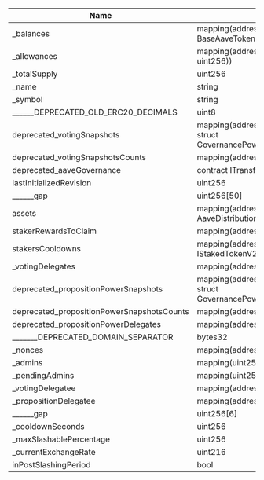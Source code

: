 | Name                                       | Type                                                                                | Slot | Offset | Bytes | Contract                                               |
|--------------------------------------------|-------------------------------------------------------------------------------------|------|--------|-------|--------------------------------------------------------|
| _balances                                  | mapping(address => struct BaseAaveToken.DelegationAwareBalance)                     | 0    | 0      | 32    | src/flattened/StakedTokenV3Flattened.sol:StakedTokenV3 |
| _allowances                                | mapping(address => mapping(address => uint256))                                     | 1    | 0      | 32    | src/flattened/StakedTokenV3Flattened.sol:StakedTokenV3 |
| _totalSupply                               | uint256                                                                             | 2    | 0      | 32    | src/flattened/StakedTokenV3Flattened.sol:StakedTokenV3 |
| _name                                      | string                                                                              | 3    | 0      | 32    | src/flattened/StakedTokenV3Flattened.sol:StakedTokenV3 |
| _symbol                                    | string                                                                              | 4    | 0      | 32    | src/flattened/StakedTokenV3Flattened.sol:StakedTokenV3 |
| ______DEPRECATED_OLD_ERC20_DECIMALS        | uint8                                                                               | 5    | 0      | 1     | src/flattened/StakedTokenV3Flattened.sol:StakedTokenV3 |
| deprecated_votingSnapshots                 | mapping(address => mapping(uint256 => struct GovernancePowerWithSnapshot.Snapshot)) | 6    | 0      | 32    | src/flattened/StakedTokenV3Flattened.sol:StakedTokenV3 |
| deprecated_votingSnapshotsCounts           | mapping(address => uint256)                                                         | 7    | 0      | 32    | src/flattened/StakedTokenV3Flattened.sol:StakedTokenV3 |
| deprecated_aaveGovernance                  | contract ITransferHook                                                              | 8    | 0      | 20    | src/flattened/StakedTokenV3Flattened.sol:StakedTokenV3 |
| lastInitializedRevision                    | uint256                                                                             | 9    | 0      | 32    | src/flattened/StakedTokenV3Flattened.sol:StakedTokenV3 |
| ______gap                                  | uint256[50]                                                                         | 10   | 0      | 1600  | src/flattened/StakedTokenV3Flattened.sol:StakedTokenV3 |
| assets                                     | mapping(address => struct AaveDistributionManager.AssetData)                        | 60   | 0      | 32    | src/flattened/StakedTokenV3Flattened.sol:StakedTokenV3 |
| stakerRewardsToClaim                       | mapping(address => uint256)                                                         | 61   | 0      | 32    | src/flattened/StakedTokenV3Flattened.sol:StakedTokenV3 |
| stakersCooldowns                           | mapping(address => struct IStakedTokenV2.CooldownSnapshot)                          | 62   | 0      | 32    | src/flattened/StakedTokenV3Flattened.sol:StakedTokenV3 |
| _votingDelegates                           | mapping(address => address)                                                         | 63   | 0      | 32    | src/flattened/StakedTokenV3Flattened.sol:StakedTokenV3 |
| deprecated_propositionPowerSnapshots       | mapping(address => mapping(uint256 => struct GovernancePowerWithSnapshot.Snapshot)) | 64   | 0      | 32    | src/flattened/StakedTokenV3Flattened.sol:StakedTokenV3 |
| deprecated_propositionPowerSnapshotsCounts | mapping(address => uint256)                                                         | 65   | 0      | 32    | src/flattened/StakedTokenV3Flattened.sol:StakedTokenV3 |
| deprecated_propositionPowerDelegates       | mapping(address => address)                                                         | 66   | 0      | 32    | src/flattened/StakedTokenV3Flattened.sol:StakedTokenV3 |
| _______DEPRECATED_DOMAIN_SEPARATOR         | bytes32                                                                             | 67   | 0      | 32    | src/flattened/StakedTokenV3Flattened.sol:StakedTokenV3 |
| _nonces                                    | mapping(address => uint256)                                                         | 68   | 0      | 32    | src/flattened/StakedTokenV3Flattened.sol:StakedTokenV3 |
| _admins                                    | mapping(uint256 => address)                                                         | 69   | 0      | 32    | src/flattened/StakedTokenV3Flattened.sol:StakedTokenV3 |
| _pendingAdmins                             | mapping(uint256 => address)                                                         | 70   | 0      | 32    | src/flattened/StakedTokenV3Flattened.sol:StakedTokenV3 |
| _votingDelegatee                           | mapping(address => address)                                                         | 71   | 0      | 32    | src/flattened/StakedTokenV3Flattened.sol:StakedTokenV3 |
| _propositionDelegatee                      | mapping(address => address)                                                         | 72   | 0      | 32    | src/flattened/StakedTokenV3Flattened.sol:StakedTokenV3 |
| ______gap                                  | uint256[6]                                                                          | 73   | 0      | 192   | src/flattened/StakedTokenV3Flattened.sol:StakedTokenV3 |
| _cooldownSeconds                           | uint256                                                                             | 79   | 0      | 32    | src/flattened/StakedTokenV3Flattened.sol:StakedTokenV3 |
| _maxSlashablePercentage                    | uint256                                                                             | 80   | 0      | 32    | src/flattened/StakedTokenV3Flattened.sol:StakedTokenV3 |
| _currentExchangeRate                       | uint216                                                                             | 81   | 0      | 27    | src/flattened/StakedTokenV3Flattened.sol:StakedTokenV3 |
| inPostSlashingPeriod                       | bool                                                                                | 81   | 27     | 1     | src/flattened/StakedTokenV3Flattened.sol:StakedTokenV3 |
